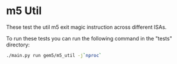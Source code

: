 # m5 Util

These test the util m5 exit magic instruction across different ISAs.

To run these tests you can run the following command in the "tests" directory:

```sh
./main.py run gem5/m5_util -j`nproc`
```
